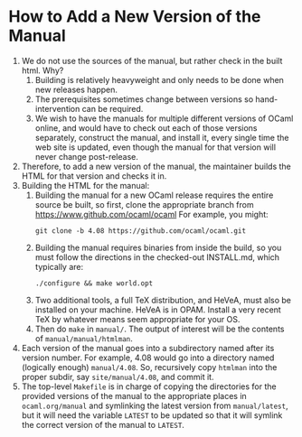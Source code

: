 # How to Add a New Version of the Manual

1. We do not use the sources of the manual, but rather check in the
   built html. Why?
    1. Building is relatively heavyweight and only needs to
       be done when new releases happen.
    2. The prerequisites sometimes change between versions so
       hand-intervention can be required.
    3. We wish to have the manuals for multiple different versions of
       OCaml online, and would have to check out each of those
       versions separately, construct the manual, and install it,
       every single time the web site is updated, even though the manual
       for that version will never change post-release.
2. Therefore, to add a new version of the manual, the maintainer
   builds the HTML for that version and checks it in.
3. Building the HTML for the manual:
    1. Building the manual for a new OCaml release requires the entire
       source be built, so first, clone the appropriate branch from
       https://www.github.com/ocaml/ocaml
       For example, you might:
       ```
       git clone -b 4.08 https://github.com/ocaml/ocaml.git
       ```
    2. Building the manual requires binaries from inside the build, so
       you must follow the directions in the checked-out INSTALL.md,
       which typically are:
       ```
       ./configure && make world.opt
       ```
    3. Two additional tools, a full TeX distribution, and HeVeA, must
       also be installed on your machine. HeVeA is in OPAM. Install a
       very recent TeX by whatever means seem appropriate for your OS.
    4. Then do `make` in `manual/`. The output of interest will
       be the contents of `manual/manual/htmlman`.
4. Each version of the manual goes into a subdirectory named after its
   version number. For example, 4.08 would go into a directory named
   (logically enough) `manual/4.08`. So, recursively copy `htmlman`
   into the proper subdir, say `site/manual/4.08`, and commit it.
5. The top-level `Makefile` is in charge of copying the directories
   for the provided versions of the manual to the appropriate places
   in `ocaml.org/manual` and symlinking the latest version from
   `manual/latest`, but it will need the variable `LATEST` to be
   updated so that it will symlink the correct version of the manual
   to `LATEST`.

